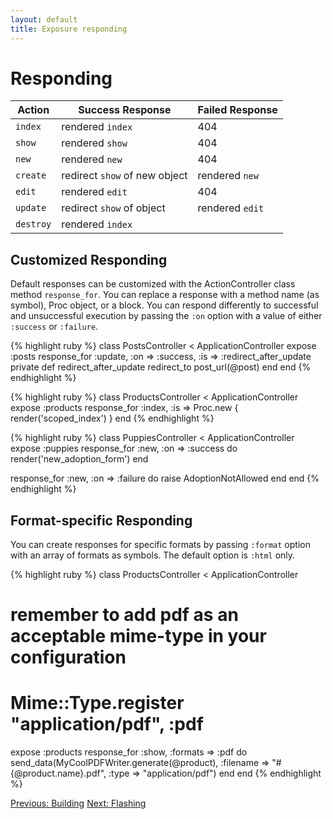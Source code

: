 ```yaml
---
layout: default
title: Exposure responding
---
```


Responding
========

<table>
<thead>
<tr>
<th>Action    </th>
<th> Success Response               </th>
<th> Failed Response</th>
</tr>
</thead>
<tbody>
<tr>
<td><code>index</code>   </td>
<td> rendered <code>index</code>               </td>
<td> 404</td>
</tr>
<tr>
<td><code>show</code>    </td>
<td> rendered <code>show</code>                </td>
<td> 404</td>
</tr>
<tr>
<td><code>new</code>     </td>
<td> rendered <code>new</code>                 </td>
<td> 404</td>
</tr>
<tr>
<td><code>create</code>  </td>
<td> redirect <code>show</code> of new object  </td>
<td> rendered <code>new</code></td>
</tr>
<tr>
<td><code>edit</code>    </td>
<td> rendered <code>edit</code>                </td>
<td> 404</td>
</tr>
<tr>
<td><code>update</code>  </td>
<td> redirect <code>show</code> of object      </td>
<td> rendered <code>edit</code></td>
</tr>
<tr>
<td><code>destroy</code> </td>
<td> rendered <code>index</code>               </td>
<td> </td>
</tr>
</tbody>
</table>



Customized Responding
------------------
Default responses can be customized with the ActionController class method `response_for`. You can replace a response with a method name (as symbol), Proc object, or a block. You can respond differently to successful and unsuccessful execution by passing the `:on` option with a value of either `:success` or `:failure`.

{% highlight ruby %}
class PostsController < ApplicationController
  expose :posts
  response_for :update, :on => :success, :is => :redirect_after_update
  private
    def redirect_after_update
      redirect_to post_url(@post)
    end
end
{% endhighlight %}

{% highlight ruby %}
class ProductsController < ApplicationController
  expose :products
  response_for :index, :is => Proc.new { render('scoped_index') }
end
{% endhighlight %}

{% highlight ruby %}
class PuppiesController < ApplicationController
  expose :puppies
  response_for :new, :on => :success do
    render('new_adoption_form')
  end
  
  response_for :new, :on => :failure do
    raise AdoptionNotAllowed
  end
end
{% endhighlight %}

Format-specific Responding
------------------
You can create responses for specific formats by passing `:format` option with an array of formats as symbols. The default option is `:html` only.

{% highlight ruby %}
class ProductsController < ApplicationController
  # remember to add pdf as an acceptable mime-type in your configuration
  # Mime::Type.register "application/pdf", :pdf
  expose :products
  response_for :show, :formats => :pdf do
    send_data(MyCoolPDFWriter.generate(@product),
            :filename => "#{@product.name}.pdf",
            :type => "application/pdf")
  end
end
{% endhighlight %}


[Previous: Building](/building.html) [Next: Flashing](/flashing.html)
